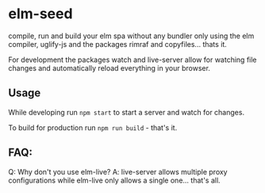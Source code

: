 # elm-seed

compile, run and build your elm spa without any bundler only using the elm compiler, uglify-js and the packages rimraf and copyfiles... thats it.

For development the packages watch and live-server allow for watching file changes and automatically reload everything in your browser.

## Usage

While developing run `npm start` to start a server and watch for changes.

To build for production run `npm run build` - that's it.

## FAQ:

Q: Why don't you use elm-live?
A: live-server allows multiple proxy configurations while elm-live only allows a single one... that's all.
